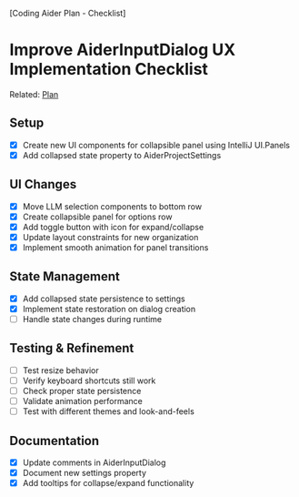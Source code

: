 [Coding Aider Plan - Checklist]
# Improve AiderInputDialog UX Implementation Checklist

Related: [Plan](improve_aiderinputdialog_ux.md)

## Setup
- [x] Create new UI components for collapsible panel using IntelliJ UI.Panels
- [x] Add collapsed state property to AiderProjectSettings

## UI Changes
- [x] Move LLM selection components to bottom row
- [x] Create collapsible panel for options row
- [x] Add toggle button with icon for expand/collapse
- [x] Update layout constraints for new organization
- [x] Implement smooth animation for panel transitions

## State Management
- [x] Add collapsed state persistence to settings
- [x] Implement state restoration on dialog creation
- [ ] Handle state changes during runtime

## Testing & Refinement
- [ ] Test resize behavior
- [ ] Verify keyboard shortcuts still work
- [ ] Check proper state persistence
- [ ] Validate animation performance
- [ ] Test with different themes and look-and-feels

## Documentation
- [x] Update comments in AiderInputDialog
- [x] Document new settings property
- [x] Add tooltips for collapse/expand functionality
